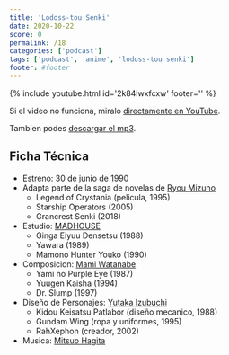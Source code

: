 ```yaml
---
title: 'Lodoss-tou Senki'
date: 2020-10-22
score: 0
permalink: /18
categories: ['podcast']
tags: ['podcast', 'anime', 'lodoss-tou senki']
footer: #footer
---
```


{% include youtube.html id='2k84lwxfcxw' footer='' %}

Si el video no funciona, miralo [directamente en YouTube](https://youtu.be/2k84lwxfcxw).

Tambien podes [descargar el mp3](https://anchor.fm/s/2ed233f8/podcast/play/21488350/https%3A%2F%2Fd3ctxlq1ktw2nl.cloudfront.net%2Fstaging%2F2020-9-22%2Fd819a571-bde6-0544-5dae-a15531b61d98.mp3).

## Ficha Técnica

- Estreno: 30 de junio de 1990
- Adapta parte de la saga de novelas de [Ryou Mizuno](https://anilist.co/staff/102265)
    - Legend of Crystania (pelicula, 1995)
    - Starship Operators (2005)
    - Grancrest Senki (2018)
- Estudio: [MADHOUSE](https://anilist.co/studio/11)
    - Ginga Eiyuu Densetsu (1988)
    - Yawara (1989)
    - Mamono Hunter Youko (1990)
- Composicion: [Mami Watanabe](https://anilist.co/staff/99075)
    - Yami no Purple Eye (1987)
    - Yuugen Kaisha (1994)
    - Dr. Slump (1997)
- Diseño de Personajes: [Yutaka Izubuchi](https://anilist.co/staff/97010)
    - Kidou Keisatsu Patlabor (diseño mecanico, 1988)
    - Gundam Wing (ropa y uniformes, 1995)
    - RahXephon (creador, 2002)
- Musica: [Mitsuo Hagita](https://anilist.co/staff/114928)
